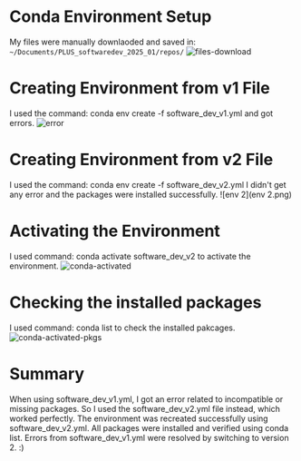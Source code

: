 # Conda Environment Setup
My files were manually downlaoded and saved in: `~/Documents/PLUS_softwaredev_2025_01/repos/`
![files-download](files-download.png)

# Creating Environment from v1 File
I used the command: conda env create -f software_dev_v1.yml and got errors.
![error](error.png)

# Creating Environment from v2 File
I used the command: conda env create -f software_dev_v2.yml I didn't get any error and the packages were installed successfully.
![env 2](env 2.png)

# Activating the Environment
I used command: conda activate software_dev_v2 to activate the environment.
![conda-activated](conda-activated.png)

# Checking the installed packages
I used command: conda list to check the installed pakcages.
![conda-activated-pkgs](cconda-activated-pkgs.png)

# Summary
When using software_dev_v1.yml, I got an error related to incompatible or missing packages. So I used the software_dev_v2.yml file instead, which worked perfectly. The environment was recreated successfully using software_dev_v2.yml. All packages were installed and verified using conda list. Errors from software_dev_v1.yml were resolved by switching to version 2. :) 